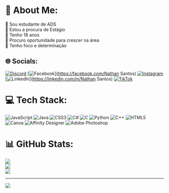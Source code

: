 # 💫 About Me:
🔭 Sou estudante de ADS<br>👯 Estou a procura de Estágio<br>🤝 Tenho 18 anos<br>🌱 Procuro oportunidade para crescer na área<br>💬 Tenho foco e determinação


## 🌐 Socials:
[![Discord](https://img.shields.io/badge/Discord-%237289DA.svg?logo=discord&logoColor=white)](https://discord.gg/Santos_npr) [![Facebook](https://img.shields.io/badge/Facebook-%231877F2.svg?logo=Facebook&logoColor=white)](https://facebook.com/Nathan Santos) [![Instagram](https://img.shields.io/badge/Instagram-%23E4405F.svg?logo=Instagram&logoColor=white)](https://instagram.com/nathanprsantos) [![LinkedIn](https://img.shields.io/badge/LinkedIn-%230077B5.svg?logo=linkedin&logoColor=white)](https://linkedin.com/in/Nathan Santos) [![TikTok](https://img.shields.io/badge/TikTok-%23000000.svg?logo=TikTok&logoColor=white)](https://tiktok.com/@santos_npr) 

# 💻 Tech Stack:
![JavaScript](https://img.shields.io/badge/javascript-%23323330.svg?style=plastic&logo=javascript&logoColor=%23F7DF1E) ![Java](https://img.shields.io/badge/java-%23ED8B00.svg?style=plastic&logo=java&logoColor=white) ![CSS3](https://img.shields.io/badge/css3-%231572B6.svg?style=plastic&logo=css3&logoColor=white) ![C#](https://img.shields.io/badge/c%23-%23239120.svg?style=plastic&logo=c-sharp&logoColor=white) ![C](https://img.shields.io/badge/c-%2300599C.svg?style=plastic&logo=c&logoColor=white) ![Python](https://img.shields.io/badge/python-3670A0?style=plastic&logo=python&logoColor=ffdd54) ![C++](https://img.shields.io/badge/c++-%2300599C.svg?style=plastic&logo=c%2B%2B&logoColor=white) ![HTML5](https://img.shields.io/badge/html5-%23E34F26.svg?style=plastic&logo=html5&logoColor=white) ![Canva](https://img.shields.io/badge/Canva-%2300C4CC.svg?style=plastic&logo=Canva&logoColor=white) ![Affinity Designer](https://img.shields.io/badge/affinitydesginer-%231B72BE.svg?style=plastic&logo=affinity-designer&logoColor=white) ![Adobe Photoshop](https://img.shields.io/badge/adobephotoshop-%2331A8FF.svg?style=plastic&logo=adobephotoshop&logoColor=white)
# 📊 GitHub Stats:
![](https://github-readme-stats.vercel.app/api?username=NathanpSantos&theme=dracula&hide_border=true&include_all_commits=true&count_private=true)<br/>
![](https://github-readme-streak-stats.herokuapp.com/?user=NathanpSantos&theme=dracula&hide_border=true)<br/>
![](https://github-readme-stats.vercel.app/api/top-langs/?username=NathanpSantos&theme=dracula&hide_border=true&include_all_commits=true&count_private=true&layout=compact)

---
[![](https://visitcount.itsvg.in/api?id=NathanpSantos&icon=0&color=1)](https://visitcount.itsvg.in)

<!-- Proudly created with GPRM ( https://gprm.itsvg.in ) -->